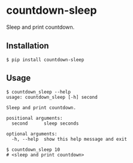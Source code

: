# countdown-sleep

Sleep and print countdown.

## Installation

```
$ pip install countdown-sleep
```

## Usage

```
$ countdown_sleep --help
usage: countdown_sleep [-h] second

Sleep and print countdown.

positional arguments:
  second      sleep seconds

optional arguments:
  -h, --help  show this help message and exit
```

```
$ countdown_sleep 10
# <sleep and print countdown>
```
